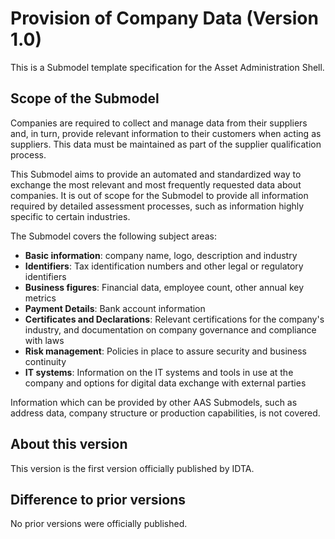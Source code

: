 
# Provision of Company Data (Version 1.0)

This is a Submodel template specification for the Asset Administration Shell.

## Scope of the Submodel

Companies are required to collect and manage data from their suppliers and, in turn, provide relevant information to their customers when acting as suppliers. This data must be maintained as part of the supplier qualification process.

This Submodel aims to provide an automated and standardized way to exchange the most relevant and most frequently requested data about companies. It is out of scope for the Submodel to provide all information required by detailed assessment processes, such as information highly specific to certain industries.

The Submodel covers the following subject areas:

- **Basic information**: company name, logo, description and industry
- **Identifiers**: Tax identification numbers and other legal or regulatory identifiers
- **Business figures**: Financial data, employee count, other annual key metrics
- **Payment Details**: Bank account information
- **Certificates and Declarations**: Relevant certifications for the company's industry, and documentation on company governance and compliance with laws
- **Risk management**: Policies in place to assure security and business continuity
- **IT systems**: Information on the IT systems and tools in use at the company and options for digital data exchange with external parties

Information which can be provided by other AAS Submodels, such as address data, company structure or production capabilities, is not covered.

## About this version

This version is the first version officially published by IDTA.

## Difference to prior versions

No prior versions were officially published.


